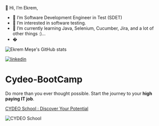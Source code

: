 👋 Hi, I’m Ekrem, 
- 🔭 I’m Software Development Engineer in Test (SDET)
- 👀 I’m interested in software testing.
- 🌱 I’m currently learning Java, Selenium, Cucumber, Jira, and a lot of other things :)...
- �

![Ekrem Meşe's GitHub stats](https://github-readme-stats.vercel.app/api?username=ekremmese&show_icons=true&theme=radical)

[![linkedin](https://img.shields.io/badge/Linkedin-000000?style=for-the-badge&logo=Linkedin&logoColor=white)](https://[linkedin.com/in/mustafa-çetinkaya-b61741216](https://www.linkedin.com/in/ekrem-me%C5%9Fe-b8553975/))

# Cydeo-BootCamp

Do more than you ever thought possible. Start the journey to your **high paying IT job**.

[CYDEO School : Discover Your Potential](https://cydeo.com)

![CYDEO School](https://user-images.githubusercontent.com/112425162/206153624-3dfb32e5-32ff-4b70-91dc-c72574205700.jpeg "Become a Software Development Engineer in Test (SDET) professional by combining coding, problem-solving skills, and simulated work experience. You can create scalable test automation frameworks for UI/Database/API.")
